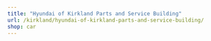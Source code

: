 ```yaml
---
title: "Hyundai of Kirkland Parts and Service Building"
url: /kirkland/hyundai-of-kirkland-parts-and-service-building/
shop: car
---
```

